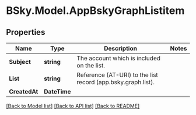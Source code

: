 # BSky.Model.AppBskyGraphListitem

## Properties

Name | Type | Description | Notes
------------ | ------------- | ------------- | -------------
**Subject** | **string** | The account which is included on the list. | 
**List** | **string** | Reference (AT-URI) to the list record (app.bsky.graph.list). | 
**CreatedAt** | **DateTime** |  | 

[[Back to Model list]](../README.md#documentation-for-models) [[Back to API list]](../README.md#documentation-for-api-endpoints) [[Back to README]](../README.md)

